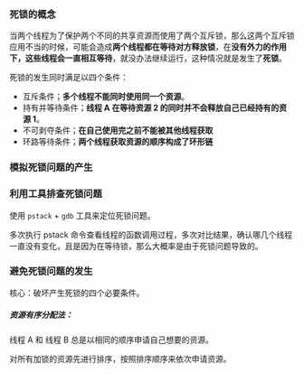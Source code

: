###  死锁的概念

当两个线程为了保护两个不同的共享资源而使用了两个互斥锁，那么这两个互斥锁应用不当的时候，可能会造成**两个线程都在等待对方释放锁**，在**没有外力的作用下，这些线程会一直相互等待**，就没办法继续运行，这种情况就是发生了**死锁**。

死锁的发生同时满足以四个条件：

- 互斥条件；**多个线程不能同时使用同一个资源**。
- 持有并等待条件；**线程 A 在等待资源 2 的同时并不会释放自己已经持有的资源 1**。
- 不可剥夺条件；**在自己使用完之前不能被其他线程获取**
- 环路等待条件；**两个线程获取资源的顺序构成了环形链**

### 模拟死锁问题的产生

### 利用工具排查死锁问题

使用 `pstack` + `gdb` 工具来定位死锁问题。

多次执行 pstack 命令查看线程的函数调用过程，多次对比结果，确认哪几个线程一直没有变化，且是因为在等待锁，那么大概率是由于死锁问题导致的。

### 避免死锁问题的发生

核心：破坏产生死锁的四个必要条件。

##### 资源有序分配法：

线程 A 和 线程 B 总是以相同的顺序申请自己想要的资源。

对所有加锁的资源先进行排序，按照排序顺序来依次申请资源。